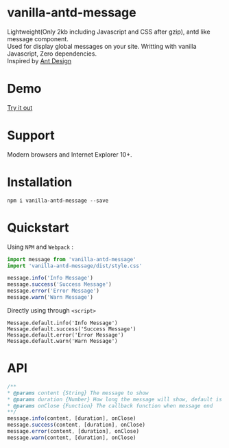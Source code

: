 # vanilla-antd-message
Lightweight(Only 2kb including Javascript and CSS after gzip), antd like message component.  
Used for display global messages on your site.
Writting with vanilla Javascript, Zero dependencies.  
Inspired by [Ant Design](https://ant.design/components/message/)

# Demo
[Try it out](https://minimalistying.github.io/messagedemo.html)

# Support
Modern browsers and Internet Explorer 10+.

# Installation
```
npm i vanilla-antd-message --save
```

# Quickstart
Using `NPM` and `Webpack` :
```js
import message from 'vanilla-antd-message'
import 'vanilla-antd-message/dist/style.css'

message.info('Info Message')
message.success('Success Message')
message.error('Error Message')
message.warn('Warn Message')
```
Directly using through `<script>`
```
Message.default.info('Info Message')
Message.default.success('Success Message')
Message.default.error('Error Message')
Message.default.warn('Warn Message')
```

# API
```js
/**
* @params content {String} The message to show
* @params duration {Number} How long the message will show, default is 3000ms
* @params onClose {Function} The callback function when message end
**/
message.info(content, [duration], onClose)
message.success(content, [duration], onClose)
message.error(content, [duration], onClose)
message.warn(content, [duration], onClose)
```
